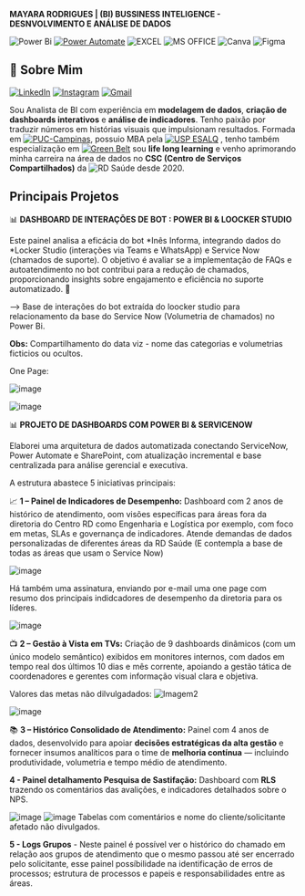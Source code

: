 **MAYARA RODRIGUES | (BI) BUSSINESS INTELIGENCE - DESNVOLVIMENTO E ANÁLISE DE DADOS**

![Power Bi](https://img.shields.io/badge/power_bi-F2C811?style=for-the-badge&logo=powerbi&logoColor=black)
[![Power Automate](https://img.shields.io/badge/Power%20Automate-0066CC?style=for-the-badge&logo=microsoftpowerautomate&logoColor=white)](https://learn.microsoft.com/power-automate/)
![EXCEL](https://img.shields.io/badge/Microsoft_Excel-217346?style=for-the-badge&logo=microsoft-excel&logoColor=white)
![MS OFFICE](https://img.shields.io/badge/Microsoft_Office-D83B01?style=for-the-badge&logo=microsoft-office&logoColor=white)
![Canva](https://img.shields.io/badge/Canva-%2300C4CC.svg?style=for-the-badge&logo=Canva&logoColor=white)
![Figma](https://img.shields.io/badge/Figma-F24E1E?style=for-the-badge&logo=figma&logoColor=white)

## 🧠 Sobre Mim
[![LinkedIn](https://img.shields.io/badge/LinkedIn-Mayara-blue?logo=linkedin&style=flat-square)](https://www.linkedin.com/in/mayara-rodrigues-dos-santos-48a6b3a3/)
[![Instagram](https://img.shields.io/badge/Instagram-@may.zayra-E4405F?logo=instagram&logoColor=white&style=flat-square)](https://www.instagram.com/may.zayra)
[![Gmail](https://img.shields.io/badge/Gmail-mayara.95.academico@gmail.com-D14836?logo=gmail&logoColor=white&style=flat-square)](mailto:mayara.95.academico@gmail.com)



Sou Analista de BI com experiência em **modelagem de dados**, **criação de dashboards interativos** e **análise de indicadores**. Tenho paixão por traduzir números em histórias visuais que impulsionam resultados.
Formada em  [![PUC-Campinas](https://img.shields.io/badge/PUC--Campinas-Administração-004080?logo=graduation-cap&logoColor=white&style=flat-square)](https://www.puc-campinas.edu.br/), possuio  MBA pela [![USP ESALQ](https://img.shields.io/badge/USP--ESALQ-MBA%20em%20Gestão%20de%20Projetos-002776?logo=university&logoColor=white&style=flat-square)](https://mbauspesalq.com/) , tenho também especialização em [![Green Belt](https://img.shields.io/badge/Lean%20Six%20Sigma-Green%20Belt-28a745?logo=googleanalytics&logoColor=white&style=flat-square)](https://www.asq.org/cert/six-sigma-green-belt)
 sou **life long learning** e venho aprimorando minha carreira na área de dados no **CSC (Centro de Serviços Compartilhados)** da ![RD Saúde](https://img.shields.io/badge/-RD%20Saúde-00B388?style=flat-square&logo=medtronic&logoColor=white) desde 2020.


## Principais Projetos

📊 **DASHBOARD DE INTERAÇÕES DE BOT : POWER BI & LOOCKER STUDIO**

Este painel analisa a eficácia do bot *Inês Informa, integrando dados do *Locker Studio (interações via Teams e WhatsApp) e Service Now (chamados de suporte). O objetivo é avaliar se a implementação de FAQs e autoatendimento no bot contribui para a redução de chamados, proporcionando insights sobre engajamento e eficiência no suporte automatizado. 🚀

--> Base de interações do bot extraída do loocker studio para relacionamento da base do Service Now (Volumetria de chamados) no Power Bi.

**Obs:** Compartilhamento do data viz - nome das categorias e volumetrias ficticios ou ocultos.

One Page:

![image](https://github.com/user-attachments/assets/0a389316-2afa-463d-91b3-b9b8e5124713)

![image](https://github.com/user-attachments/assets/a6ee47fc-a381-4bb3-8e28-399d3250ecf8)


📊 **PROJETO DE DASHBOARDS COM POWER BI & SERVICENOW**

Elaborei uma arquitetura de dados automatizada conectando ServiceNow, Power Automate e SharePoint, com atualização incremental e base centralizada para análise gerencial e executiva.

A estrutura abastece 5 iniciativas principais:

📈 **1 – Painel de Indicadores de Desempenho:** Dashboard com 2 anos de histórico de atendimento, oom visões específicas para áreas fora da diretoria do Centro RD como Engenharia e Logística por exemplo, com foco em metas, SLAs e governança de indicadores. Atende demandas de dados personalizadas de diferentes áreas da RD Saúde (E contempla a base de todas as áreas que usam o Service Now)

![image](https://github.com/user-attachments/assets/8f8fea96-ddc3-4eca-856c-2f4df1779e96)

Há também uma assinatura, enviando por e-mail uma one page com resumo dos principais indidcadores de desempenho da diretoria para os líderes.

![image](https://github.com/user-attachments/assets/6bee42be-80fb-429b-a477-236f18873821)



📺 **2 – Gestão à Vista em TVs:** Criação de 9 dashboards dinâmicos (com um único modelo semântico) exibidos em monitores internos, com dados em tempo real dos últimos 10 dias e mês corrente, apoiando a gestão tática de coordenadores e gerentes com informação visual clara e objetiva.

Valores das metas não dilvulgadados:
![Imagem2](https://github.com/user-attachments/assets/43262266-d824-4030-a56c-55d5255e993f)


![image](https://github.com/user-attachments/assets/21b9dc0d-3747-4578-8d54-c67a1bc3c85f)


📚 **3 – Histórico Consolidado de Atendimento:** Painel com 4 anos de dados, desenvolvido para apoiar **decisões estratégicas da alta gestão** e fornecer insumos analíticos para o time de **melhoria contínua** — incluindo produtividade, volumetria e tempo médio de atendimento.

**4 - Painel detalhamento Pesquisa de Sastifação:** Dashboard com **RLS** trazendo os comentários das avalições, e indicadores detalhados sobre o NPS.

![image](https://github.com/user-attachments/assets/71bd71b0-0f44-4db0-a313-da0670154eab)
![image](https://github.com/user-attachments/assets/25ce2481-6a88-476d-81e9-989d055269d0)
Tabelas com comentários e nome do cliente/solicitante afetado não divulgados.


**5 - Logs Grupos** - Neste painel é possível ver o histórico do chamado em relação aos grupos de atendimento que o mesmo passou até ser encerrado pelo solicitante, esse painel possíbilidade na identificação de erros de processos; estrutura de processos e papeis e responsabilidades entre as áreas.

